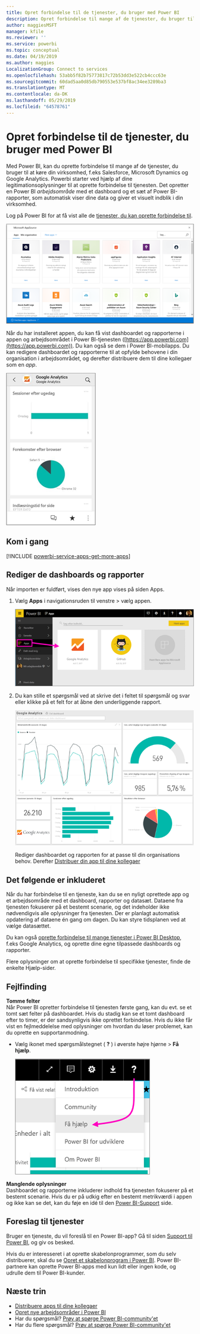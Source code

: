 ```yaml
---
title: Opret forbindelse til de tjenester, du bruger med Power BI
description: Opret forbindelse til mange af de tjenester, du bruger til at køre din virksomhed, f.eks Salesforce, Microsoft Dynamics CRM og Google Analytics.
author: maggiesMSFT
manager: kfile
ms.reviewer: ''
ms.service: powerbi
ms.topic: conceptual
ms.date: 04/19/2019
ms.author: maggies
LocalizationGroup: Connect to services
ms.openlocfilehash: 53abb5f82b75773817c72b53dd3e522cb4ccc63e
ms.sourcegitcommit: 60dad5aa0d85db790553e537bf8ac34ee3289ba3
ms.translationtype: MT
ms.contentlocale: da-DK
ms.lasthandoff: 05/29/2019
ms.locfileid: "64578761"
---
```

# <a name="connect-to-the-services-you-use-with-power-bi"></a>Opret forbindelse til de tjenester, du bruger med Power BI
Med Power BI, kan du oprette forbindelse til mange af de tjenester, du bruger til at køre din virksomhed, f.eks Salesforce, Microsoft Dynamics og Google Analytics. Powerbi starter ved hjælp af dine legitimationsoplysninger til at oprette forbindelse til tjenesten. Det opretter en Power BI *arbejdsområde* med et dashboard og et sæt af Power BI-rapporter, som automatisk viser dine data og giver et visuelt indblik i din virksomhed.

Log på Power BI for at få vist alle de [tjenester, du kan oprette forbindelse til](https://app.powerbi.com/getdata/services). 

![AppSource-apps](media/service-connect-to-services/overview.png)

Når du har installeret appen, du kan få vist dashboardet og rapporterne i appen og arbejdsområdet i Power BI-tjenesten ([https://app.powerbi.com](https://app.powerbi.com)). Du kan også se dem i Power BI-mobilapps. Du kan redigere dashboardet og rapporterne til at opfylde behovene i din organisation i arbejdsområdet, og derefter distribuere dem til dine kollegaer som en *app*. 

![Google Analytics-app i Power BI-mobilappen](media/service-connect-to-services/power-bi-service-mobile-app-240.png)

## <a name="get-started"></a>Kom i gang
[!INCLUDE [powerbi-service-apps-get-more-apps](./includes/powerbi-service-apps-get-more-apps.md)]

## <a name="edit-the-dashboard-and-reports"></a>Rediger de dashboards og rapporter
Når importen er fuldført, vises den nye app vises på siden Apps.

1. Vælg **Apps** i navigationsruden til venstre > vælg appen.
   
     ![Siden Apps](media/service-connect-to-services/power-bi-service-apps-open-app.png)
2. Du kan stille et spørgsmål ved at skrive det i feltet til spørgsmål og svar eller klikke på et felt for at åbne den underliggende rapport. 
   
    ![Google Analytics-dashboard](media/service-connect-to-services/googleanalytics2.png)
   
    Rediger dashboardet og rapporten for at passe til din organisations behov. Derefter [Distribuer din app til dine kollegaer](service-create-distribute-apps.md)

## <a name="whats-included"></a>Det følgende er inkluderet
Når du har forbindelse til en tjeneste, kan du se en nyligt oprettede app og et arbejdsområde med et dashboard, rapporter og datasæt. Dataene fra tjenesten fokuserer på et bestemt scenarie, og det indeholder ikke nødvendigvis alle oplysninger fra tjenesten. Der er planlagt automatisk opdatering af dataene én gang om dagen. Du kan styre tidsplanen ved at vælge datasættet.

Du kan også [oprette forbindelse til mange tjenester i Power BI Desktop](desktop-data-sources.md), f.eks Google Analytics, og oprette dine egne tilpassede dashboards og rapporter.  

Flere oplysninger om at oprette forbindelse til specifikke tjenester, finde de enkelte Hjælp-sider.

## <a name="troubleshooting"></a>Fejlfinding
**Tomme felter**  
Når Power BI opretter forbindelse til tjenesten første gang, kan du evt. se et tomt sæt felter på dashboardet. Hvis du stadig kan se et tomt dashboard efter to timer, er der sandsynligvis ikke oprettet forbindelse. Hvis du ikke får vist en fejlmeddelelse med oplysninger om hvordan du løser problemet, kan du oprette en supportanmodning.

* Vælg ikonet med spørgsmålstegnet ( **?** ) i øverste højre hjørne > **Få hjælp**.
  
    ![Få hjælp-ikonet](media/service-connect-to-services/power-bi-service-get-help.png)

**Manglende oplysninger**  
Dashboardet og rapporterne inkluderer indhold fra tjenesten fokuserer på et bestemt scenarie. Hvis du er på udkig efter en bestemt metrikværdi i appen og ikke kan se det, kan du føje en idé til den [Power BI-Support](https://support.powerbi.com/forums/265200-power-bi) side.

## <a name="suggesting-services"></a>Foreslag til tjenester
Bruger en tjeneste, du vil foreslå til en Power BI-app? Gå til siden [Support til Power BI](https://support.powerbi.com/forums/265200-power-bi), og giv os besked.

Hvis du er interesseret i at oprette skabelonprogrammer, som du selv distribuerer, skal du se [Opret et skabelonprogram i Power BI](service-template-apps-create.md). Power BI-partnere kan oprette Power BI-apps med kun lidt eller ingen kode, og udrulle dem til Power BI-kunder. 

## <a name="next-steps"></a>Næste trin
* [Distribuere apps til dine kollegaer](service-create-distribute-apps.md)
* [Opret nye arbejdsområder i Power BI](service-create-the-new-workspaces.md)
* Har du spørgsmål? [Prøv at spørge Power BI-community'et](http://community.powerbi.com/)
* Har du flere spørgsmål? [Prøv at spørge Power BI-community'et](http://community.powerbi.com/)

